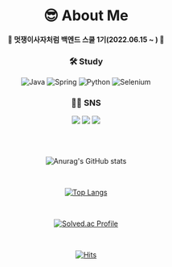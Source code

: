 
<link rel="stylesheet" href="https://cdn.jsdelivr.net/gh/devicons/devicon@v2.15.1/devicon.min.css">
          

<h1 align="center">😎 About Me</h1>

<h4 align="center">🦁 멋쟁이사자처럼 백엔드 스쿨 1기(2022.06.15 ~ ) 🦁</h4>

<h3 align="center">🛠 Study</h3>



<div align="center">
  
![Java](https://img.shields.io/badge/Java-%23ED8B00.svg?style=flat&logo=java&logoColor=white)
![Spring](https://img.shields.io/badge/Spring-%236DB33F.svg?style=flat&logo=spring&logoColor=white)
![Python](https://img.shields.io/badge/Python-3670A0?style=flat&logo=python&logoColor=ffdd54)
![Selenium](https://img.shields.io/badge/Selenium-%43B02A?style=flat&logo=selenium&logoColor=white)
  
</div>

<h3 align="center"> 👨‍💻 SNS</h3>
<div align="center">
<a href="https://www.instagram.com/mingmizz/"><img src="https://img.shields.io/badge/Instagram-%23E4405F.svg?style=flat&logo=Instagram&logoColor=white"/></a> 
<a href="https://velog.io/@beatoncheeze"><img src="https://img.shields.io/badge/velog-%2320c977.svg?style=flat&logo=Velog&logoColor=white"/></a> 
<a href="mailto:garamminchan@gmail.com"><img src="https://img.shields.io/badge/Gmail-D14836?style=flat&logo=gmail&logoColor=white"/></a>           
          
</div>


<div align="center">
          

</div>

<br></br>



<div align="center">
  
![Anurag's GitHub stats](https://github-readme-stats.vercel.app/api?username=beatoncheeze&show_icons=true&theme=dracula)

<br>

[![Top Langs](https://github-readme-stats.vercel.app/api/top-langs/?username=beatoncheeze&count_private=true&layout=compact)](https://github.com/anuraghazra/github-readme-stats)

<br>

[![Solved.ac Profile](http://mazassumnida.wtf/api/v2/generate_badge?boj=beatoncheeze)](https://solved.ac/beatoncheeze/)

<br>

[![Hits](https://hits.seeyoufarm.com/api/count/incr/badge.svg?url=https%3A%2F%2Fgithub.com%2Fbeatoncheeze%2Fhit-counter&count_bg=%235486B4&title_bg=%2326CAB0&icon=&icon_color=%23E7E7E7&title=hits&edge_flat=true)](https://hits.seeyoufarm.com)

</div>
